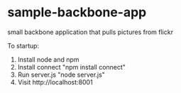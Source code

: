 sample-backbone-app
===================

small backbone application that pulls pictures from flickr

To startup: 

1. Install node and npm 
2. Install connect "npm install connect"
3. Run server.js "node server.js"
4. Visit http://localhost:8001
